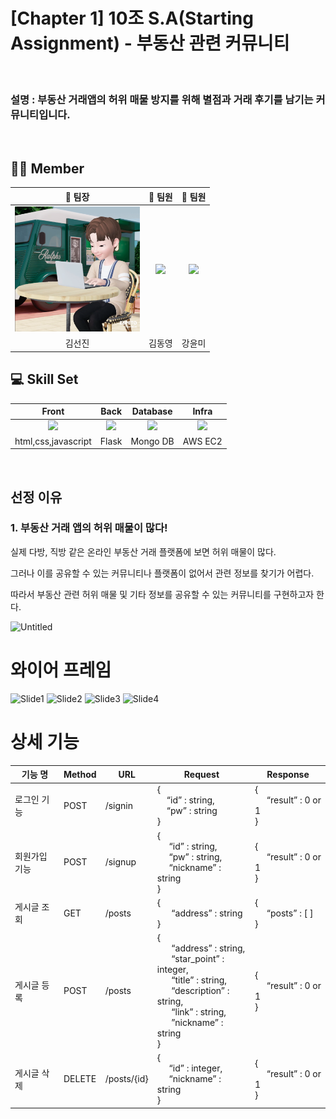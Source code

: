 # [Chapter 1] 10조 S.A(Starting Assignment) - 부동산 관련 커뮤니티

</br>

### 설명 : 부동산 거래앱의 허위 매물 방지를 위해 별점과 거래 후기를 남기는 커뮤니티입니다.

</br>

## 🧑‍💻 Member
<div align="center">

| 🧑 팀장 | 🧑 팀원 | 🧑 팀원 |
| :---: | :---: | :---: |
| [<img src= "https://github.com/KumohDaseong/2021_SwBank/blob/main/readme_img/kimseonjin.png" width = "200">](https://github.com/gimseonjin)| [<img src="https://avatars.githubusercontent.com/u/81272109?v=4" width = "200">](https://github.com/asdf8397)| [<img src="https://avatars.githubusercontent.com/u/107820634?v=4" width = "200" >](https://github.com/kangyunmi)|
| 김선진 | 김동영 | 강윤미 |
 
</div>

## 💻 Skill Set
<div align="center">

| Front | Back | Database | Infra |
| :---: | :---: | :---: | :---: |
| <img src= "https://images.velog.io/images/offdutybyblo/post/65c734fd-077c-4a68-8b3b-557c52428511/htmljscss.jpeg" width = "200">| <img src="https://images.velog.io/images/new_wisdom/post/4a0259ee-b980-484b-8bf4-25eb4705459f/flask.png" width = "200">| <img src="https://t1.daumcdn.net/cfile/tistory/9923593359840EC50A" width = "200" >| <img src="https://images.velog.io/images/chaeri93/post/f3592437-f2f9-48a3-8706-172852d5a10a/R800x0.png" width = "200" >|
| html,css,javascript | Flask | Mongo DB | AWS EC2 |
 
</div>

</br>

## 선정 이유

### 1. 부동산 거래 앱의 허위 매물이 많다!

실제 다방, 직방 같은 온라인 부동산 거래 플랫폼에 보면 허위 매물이 많다. 

그러나 이를 공유할 수 있는 커뮤니티나 플랫폼이 없어서 관련 정보를 찾기가 어렵다.

따라서 부동산 관련 허위 매물 및 기타 정보를 공유할 수 있는 커뮤니티를 구현하고자 한다.

![Untitled](https://user-images.githubusercontent.com/66009926/174543867-d4e9589e-62b5-43f9-b489-08efdea41c18.png)

# 와이어 프레임

![Slide1](https://user-images.githubusercontent.com/66009926/174580256-28ad6745-c79a-4715-98de-b094d28d78fd.jpg)
![Slide2](https://user-images.githubusercontent.com/66009926/174580271-8823a247-7312-4373-87fd-74cbcefb5c46.jpg)
![Slide3](https://user-images.githubusercontent.com/66009926/174580275-5c4fa344-8d86-4d06-af8e-b966e95bd552.jpg)
![Slide4](https://user-images.githubusercontent.com/66009926/174580277-8b7d602c-1054-4dfb-8e6f-77c5f14960f7.jpg)


# 상세 기능

| 기능 명 | Method | URL | Request | Response |
| --- | --- | --- | --- | --- |
| 로그인 기능 | POST | /signin | { </br> &nbsp;&nbsp;&nbsp;&nbsp;“id” : string, </br> &nbsp;&nbsp;&nbsp;&nbsp;“pw” : string </br>} | { </br> &nbsp;&nbsp;&nbsp; &nbsp;“result” : 0 or 1 </br>} |
| 회원가입 기능 | POST | /signup | {</br> &nbsp;&nbsp;&nbsp; &nbsp;“id” : string,</br> &nbsp;&nbsp;&nbsp; &nbsp;“pw” : string,</br> &nbsp;&nbsp;&nbsp; &nbsp;“nickname” : string</br>} | { </br> &nbsp;&nbsp;&nbsp; &nbsp;“result” : 0 or 1 </br>} |
| 게시글 조회 | GET | /posts | {</br> &nbsp;&nbsp;&nbsp; &nbsp; “address” : string</br>} | {</br> &nbsp;&nbsp;&nbsp; &nbsp;“posts” : [ ] </br>} |
| 게시글 등록 | POST | /posts | {</br> &nbsp;&nbsp;&nbsp; &nbsp; “address” : string, </br> &nbsp;&nbsp;&nbsp; &nbsp; “star_point” : integer, </br> &nbsp;&nbsp;&nbsp; &nbsp; “title” : string, </br> &nbsp;&nbsp;&nbsp; &nbsp; “description” : string, </br> &nbsp;&nbsp;&nbsp; &nbsp; “link” : string, </br> &nbsp;&nbsp;&nbsp; &nbsp; ”nickname” : string </br>} | {</br> &nbsp;&nbsp;&nbsp; &nbsp;“result” : 0 or 1</br>} |
| 게시글 삭제 | DELETE | /posts/{id} | {</br> &nbsp;&nbsp;&nbsp; &nbsp;“id” : integer,</br> &nbsp;&nbsp;&nbsp; &nbsp;“nickname” : string </br>} | {</br> &nbsp;&nbsp;&nbsp; &nbsp;“result” : 0 or 1</br>} |
